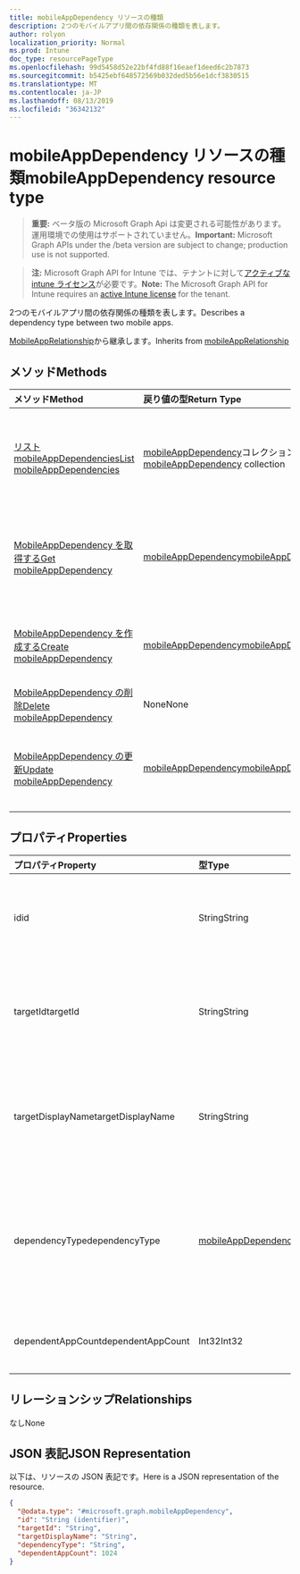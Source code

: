 ```yaml
---
title: mobileAppDependency リソースの種類
description: 2つのモバイルアプリ間の依存関係の種類を表します。
author: rolyon
localization_priority: Normal
ms.prod: Intune
doc_type: resourcePageType
ms.openlocfilehash: 99d5458d52e22bf4fd88f16eaef1deed6c2b7873
ms.sourcegitcommit: b5425ebf648572569b032ded5b56e1dcf3830515
ms.translationtype: MT
ms.contentlocale: ja-JP
ms.lasthandoff: 08/13/2019
ms.locfileid: "36342132"
---
```

# <a name="mobileappdependency-resource-type"></a><span data-ttu-id="290e3-103">mobileAppDependency リソースの種類</span><span class="sxs-lookup"><span data-stu-id="290e3-103">mobileAppDependency resource type</span></span>

> <span data-ttu-id="290e3-104">**重要:** ベータ版の Microsoft Graph Api は変更される可能性があります。運用環境での使用はサポートされていません。</span><span class="sxs-lookup"><span data-stu-id="290e3-104">**Important:** Microsoft Graph APIs under the /beta version are subject to change; production use is not supported.</span></span>

> <span data-ttu-id="290e3-105">**注:** Microsoft Graph API for Intune では、テナントに対して[アクティブな intune ライセンス](https://go.microsoft.com/fwlink/?linkid=839381)が必要です。</span><span class="sxs-lookup"><span data-stu-id="290e3-105">**Note:** The Microsoft Graph API for Intune requires an [active Intune license](https://go.microsoft.com/fwlink/?linkid=839381) for the tenant.</span></span>

<span data-ttu-id="290e3-106">2つのモバイルアプリ間の依存関係の種類を表します。</span><span class="sxs-lookup"><span data-stu-id="290e3-106">Describes a dependency type between two mobile apps.</span></span>


<span data-ttu-id="290e3-107">[MobileAppRelationship](../resources/intune-apps-mobileapprelationship.md)から継承します。</span><span class="sxs-lookup"><span data-stu-id="290e3-107">Inherits from [mobileAppRelationship](../resources/intune-apps-mobileapprelationship.md)</span></span>

## <a name="methods"></a><span data-ttu-id="290e3-108">メソッド</span><span class="sxs-lookup"><span data-stu-id="290e3-108">Methods</span></span>
|<span data-ttu-id="290e3-109">メソッド</span><span class="sxs-lookup"><span data-stu-id="290e3-109">Method</span></span>|<span data-ttu-id="290e3-110">戻り値の型</span><span class="sxs-lookup"><span data-stu-id="290e3-110">Return Type</span></span>|<span data-ttu-id="290e3-111">説明</span><span class="sxs-lookup"><span data-stu-id="290e3-111">Description</span></span>|
|:---|:---|:---|
|[<span data-ttu-id="290e3-112">リスト mobileAppDependencies</span><span class="sxs-lookup"><span data-stu-id="290e3-112">List mobileAppDependencies</span></span>](../api/intune-apps-mobileappdependency-list.md)|<span data-ttu-id="290e3-113">[mobileAppDependency](../resources/intune-apps-mobileappdependency.md)コレクション</span><span class="sxs-lookup"><span data-stu-id="290e3-113">[mobileAppDependency](../resources/intune-apps-mobileappdependency.md) collection</span></span>|<span data-ttu-id="290e3-114">[MobileAppDependency](../resources/intune-apps-mobileappdependency.md)オブジェクトのプロパティとリレーションシップをリストします。</span><span class="sxs-lookup"><span data-stu-id="290e3-114">List properties and relationships of the [mobileAppDependency](../resources/intune-apps-mobileappdependency.md) objects.</span></span>|
|[<span data-ttu-id="290e3-115">MobileAppDependency を取得する</span><span class="sxs-lookup"><span data-stu-id="290e3-115">Get mobileAppDependency</span></span>](../api/intune-apps-mobileappdependency-get.md)|[<span data-ttu-id="290e3-116">mobileAppDependency</span><span class="sxs-lookup"><span data-stu-id="290e3-116">mobileAppDependency</span></span>](../resources/intune-apps-mobileappdependency.md)|<span data-ttu-id="290e3-117">[MobileAppDependency](../resources/intune-apps-mobileappdependency.md)オブジェクトのプロパティとリレーションシップを読み取ります。</span><span class="sxs-lookup"><span data-stu-id="290e3-117">Read properties and relationships of the [mobileAppDependency](../resources/intune-apps-mobileappdependency.md) object.</span></span>|
|[<span data-ttu-id="290e3-118">MobileAppDependency を作成する</span><span class="sxs-lookup"><span data-stu-id="290e3-118">Create mobileAppDependency</span></span>](../api/intune-apps-mobileappdependency-create.md)|[<span data-ttu-id="290e3-119">mobileAppDependency</span><span class="sxs-lookup"><span data-stu-id="290e3-119">mobileAppDependency</span></span>](../resources/intune-apps-mobileappdependency.md)|<span data-ttu-id="290e3-120">新しい[mobileAppDependency](../resources/intune-apps-mobileappdependency.md)オブジェクトを作成します。</span><span class="sxs-lookup"><span data-stu-id="290e3-120">Create a new [mobileAppDependency](../resources/intune-apps-mobileappdependency.md) object.</span></span>|
|[<span data-ttu-id="290e3-121">MobileAppDependency の削除</span><span class="sxs-lookup"><span data-stu-id="290e3-121">Delete mobileAppDependency</span></span>](../api/intune-apps-mobileappdependency-delete.md)|<span data-ttu-id="290e3-122">None</span><span class="sxs-lookup"><span data-stu-id="290e3-122">None</span></span>|<span data-ttu-id="290e3-123">[MobileAppDependency](../resources/intune-apps-mobileappdependency.md)を削除します。</span><span class="sxs-lookup"><span data-stu-id="290e3-123">Deletes a [mobileAppDependency](../resources/intune-apps-mobileappdependency.md).</span></span>|
|[<span data-ttu-id="290e3-124">MobileAppDependency の更新</span><span class="sxs-lookup"><span data-stu-id="290e3-124">Update mobileAppDependency</span></span>](../api/intune-apps-mobileappdependency-update.md)|[<span data-ttu-id="290e3-125">mobileAppDependency</span><span class="sxs-lookup"><span data-stu-id="290e3-125">mobileAppDependency</span></span>](../resources/intune-apps-mobileappdependency.md)|<span data-ttu-id="290e3-126">[MobileAppDependency](../resources/intune-apps-mobileappdependency.md)オブジェクトのプロパティを更新します。</span><span class="sxs-lookup"><span data-stu-id="290e3-126">Update the properties of a [mobileAppDependency](../resources/intune-apps-mobileappdependency.md) object.</span></span>|

## <a name="properties"></a><span data-ttu-id="290e3-127">プロパティ</span><span class="sxs-lookup"><span data-stu-id="290e3-127">Properties</span></span>
|<span data-ttu-id="290e3-128">プロパティ</span><span class="sxs-lookup"><span data-stu-id="290e3-128">Property</span></span>|<span data-ttu-id="290e3-129">型</span><span class="sxs-lookup"><span data-stu-id="290e3-129">Type</span></span>|<span data-ttu-id="290e3-130">説明</span><span class="sxs-lookup"><span data-stu-id="290e3-130">Description</span></span>|
|:---|:---|:---|
|<span data-ttu-id="290e3-131">id</span><span class="sxs-lookup"><span data-stu-id="290e3-131">id</span></span>|<span data-ttu-id="290e3-132">String</span><span class="sxs-lookup"><span data-stu-id="290e3-132">String</span></span>|<span data-ttu-id="290e3-133">リレーションシップエンティティ id。[MobileAppRelationship](../resources/intune-apps-mobileapprelationship.md)から継承します。</span><span class="sxs-lookup"><span data-stu-id="290e3-133">The relationship entity id. Inherited from [mobileAppRelationship](../resources/intune-apps-mobileapprelationship.md)</span></span>|
|<span data-ttu-id="290e3-134">targetId</span><span class="sxs-lookup"><span data-stu-id="290e3-134">targetId</span></span>|<span data-ttu-id="290e3-135">String</span><span class="sxs-lookup"><span data-stu-id="290e3-135">String</span></span>|<span data-ttu-id="290e3-136">ターゲットの子モバイルアプリのアプリ id。[MobileAppRelationship](../resources/intune-apps-mobileapprelationship.md)から継承します。</span><span class="sxs-lookup"><span data-stu-id="290e3-136">The target child mobile app's app id. Inherited from [mobileAppRelationship](../resources/intune-apps-mobileapprelationship.md)</span></span>|
|<span data-ttu-id="290e3-137">targetDisplayName</span><span class="sxs-lookup"><span data-stu-id="290e3-137">targetDisplayName</span></span>|<span data-ttu-id="290e3-138">String</span><span class="sxs-lookup"><span data-stu-id="290e3-138">String</span></span>|<span data-ttu-id="290e3-139">ターゲットの子モバイルアプリの表示名。</span><span class="sxs-lookup"><span data-stu-id="290e3-139">The target child mobile app's display name.</span></span> <span data-ttu-id="290e3-140">[MobileAppRelationship](../resources/intune-apps-mobileapprelationship.md)から継承します。</span><span class="sxs-lookup"><span data-stu-id="290e3-140">Inherited from [mobileAppRelationship](../resources/intune-apps-mobileapprelationship.md)</span></span>|
|<span data-ttu-id="290e3-141">dependencyType</span><span class="sxs-lookup"><span data-stu-id="290e3-141">dependencyType</span></span>|[<span data-ttu-id="290e3-142">mobileAppDependencyType</span><span class="sxs-lookup"><span data-stu-id="290e3-142">mobileAppDependencyType</span></span>](../resources/intune-apps-mobileappdependencytype.md)|<span data-ttu-id="290e3-143">親アプリと子アプリ間の依存関係の種類。</span><span class="sxs-lookup"><span data-stu-id="290e3-143">The type of dependency relationship between the parent and child apps.</span></span> <span data-ttu-id="290e3-144">可能な値は、`detect`、`autoInstall` です。</span><span class="sxs-lookup"><span data-stu-id="290e3-144">Possible values are: `detect`, `autoInstall`.</span></span>|
|<span data-ttu-id="290e3-145">dependentAppCount</span><span class="sxs-lookup"><span data-stu-id="290e3-145">dependentAppCount</span></span>|<span data-ttu-id="290e3-146">Int32</span><span class="sxs-lookup"><span data-stu-id="290e3-146">Int32</span></span>|<span data-ttu-id="290e3-147">子アプリが持つ依存関係の合計数。</span><span class="sxs-lookup"><span data-stu-id="290e3-147">The total number of dependencies the child app has.</span></span>|

## <a name="relationships"></a><span data-ttu-id="290e3-148">リレーションシップ</span><span class="sxs-lookup"><span data-stu-id="290e3-148">Relationships</span></span>
<span data-ttu-id="290e3-149">なし</span><span class="sxs-lookup"><span data-stu-id="290e3-149">None</span></span>

## <a name="json-representation"></a><span data-ttu-id="290e3-150">JSON 表記</span><span class="sxs-lookup"><span data-stu-id="290e3-150">JSON Representation</span></span>
<span data-ttu-id="290e3-151">以下は、リソースの JSON 表記です。</span><span class="sxs-lookup"><span data-stu-id="290e3-151">Here is a JSON representation of the resource.</span></span>
<!-- {
  "blockType": "resource",
  "keyProperty": "id",
  "@odata.type": "microsoft.graph.mobileAppDependency"
}
-->
``` json
{
  "@odata.type": "#microsoft.graph.mobileAppDependency",
  "id": "String (identifier)",
  "targetId": "String",
  "targetDisplayName": "String",
  "dependencyType": "String",
  "dependentAppCount": 1024
}
```



